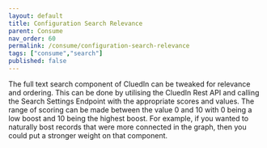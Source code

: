 ```yaml
---
layout: default
title: Configuration Search Relevance
parent: Consume
nav_order: 60
permalink: /consume/configuration-search-relevance
tags: ["consume","search"]
published: false
---
```


The full text search component of CluedIn can be tweaked for relevance and ordering. This can be done by utilising the CluedIn Rest API and calling the Search Settings Endpoint with the appropriate scores and values. The range of scoring can be made between the value 0 and 10 with 0 being a low boost and 10 being the highest boost. For example, if you wanted to naturally bost records that were more connected in the graph, then you could put a stronger weight on that component. 
